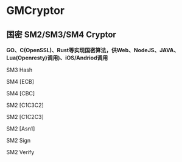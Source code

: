 # GMCryptor
## 国密 SM2/SM3/SM4 Cryptor

**GO、C(OpenSSL)、Rust等实现国密算法，供Web、NodeJS、JAVA、Lua(Openresty)调用)、iOS/Andriod调用**

SM3 Hash

SM4 [ECB]

SM4 [CBC]

SM2 [C1C3C2]

SM2 [C1C2C3]

SM2 [Asn1]

SM2 Sign

SM2 Verify

